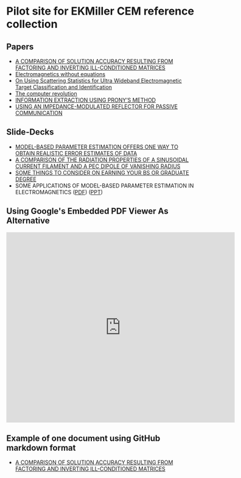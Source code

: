 # Pilot site for EKMiller CEM reference collection

## Papers
* [A COMPARISON OF SOLUTION ACCURACY RESULTING FROM FACTORING AND INVERTING ILL-CONDITIONED MATRICES](./pdf/A_COMPARISON_OF_SOLUTION_ACCURACY_RE.pdf)
* [Electromagnetics without equations](./pdf/Electromagnetics_without_Equations.pdf)
* [On Using Scattering Statistics for Ultra Wideband Electromagnetic Target Classification and Identification](./pdf/ON_USING_SCATTERING_STATISTICS_FOR_U.pdf)
* [The computer revolution](./pdf/The_computer_revolution.pdf)
* [INFORMATION EXTRACTION USING PRONY’S METHOD](./pdf/UCRL-52329_INFORMATION_EXTRACTION_USING.pdf)
* [USING AN IMPEDANCE-MODULATED REFLECTOR FOR PASSIVE COMMUNICATION](./pdf/USING_AN_IMPEDANCE-MODULATED_REFLECTOR_F.pdf)

## Slide-Decks
* [MODEL-BASED PARAMETER ESTIMATION OFFERS ONE WAY TO OBTAIN REALISTIC ERROR ESTIMATES OF DATA](./pdf/PRESENTATION-USING_MBPE_FOR_ASSESSING_DA.pdf)
* [A COMPARISON OF THE RADIATION PROPERTIES OF A SINUSOIDAL CURRENT FILAMENT AND A PEC DIPOLE OF VANISHING RADIUS](./pdf/PRESENTATION-A_COMPARISON_OF_THE_RADIATI.pdf)
* [SOME THINGS TO CONSIDER ON EARNING YOUR BS OR GRADUATE DEGREE](./pdf/SOME_THINGS_TO_CONSIDER_ON_EARNING_YOUR.pdf)
* SOME APPLICATIONS OF MODEL-BASED PARAMETER ESTIMATION IN ELECTROMAGNETICS ([PDF](./pdf/V-DL-MBPE.pdf)) ([PPT](./pdf/V-DL-MBPE.ppt))

## Using Google's Embedded PDF Viewer As Alternative

<iframe src="https://docs.google.com/gview?url=https://markcmiller86.github.io/ekmcem/pdf/A_COMPARISON_OF_SOLUTION_ACCURACY_RE.pdf&embedded=true" style="width:600px; height:500px;" frameborder="0"></iframe>


## Example of one document using GitHub markdown format
* [A COMPARISON OF SOLUTION ACCURACY RESULTING FROM FACTORING AND INVERTING ILL-CONDITIONED MATRICES](./A_Comparison_Of_Solution_Accuracy/A_Comparison_Of_Solution_Accuracy.md)
